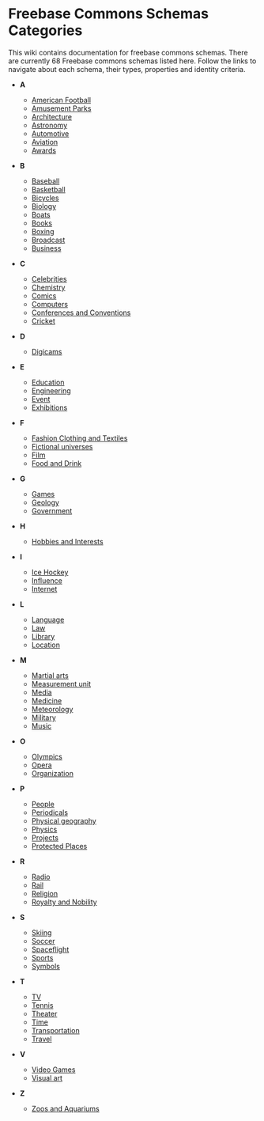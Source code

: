 # Freebase Commons Schemas Categories #
This wiki contains documentation for freebase commons schemas. There are currently 68 Freebase commons schemas listed here. Follow the links to navigate about each schema, their types, properties and identity criteria.

  * **A**
    * [American Football](american_football.md)
    * [Amusement Parks](amusement_parks.md)
    * [Architecture](architecture.md)
    * [Astronomy](astronomy.md)
    * [Automotive](automotive.md)
    * [Aviation](aviation.md)
    * [Awards](awards.md)

  * **B**
    * [Baseball](baseball.md)
    * [Basketball](basketball.md)
    * [Bicycles](bicycles.md)
    * [Biology](biology.md)
    * [Boats](boats.md)
    * [Books](book.md)
    * [Boxing](boxing.md)
    * [Broadcast](broadcast.md)
    * [Business](business.md)

  * **C**
    * [Celebrities](celebrities.md)
    * [Chemistry](chemistry.md)
    * [Comics](comics_books.md)
    * [Computers](computer.md)
    * [Conferences and Conventions](conferences.md)
    * [Cricket](cricket.md)

  * **D**
    * [Digicams](digicams.md)

  * **E**
    * [Education](education.md)
    * [Engineering](engineering.md)
    * [Event](event.md)
    * [Exhibitions](exhibitions.md)

  * **F**
    * [Fashion Clothing and Textiles](fashion.md)
    * [Fictional universes](fictional_universe.md)
    * [Film](Film.md)
    * [Food and Drink](food.md)

  * **G**
    * [Games](games.md)
    * [Geology](geology.md)
    * [Government](government.md)

  * **H**
    * [Hobbies and Interests](interests.md)

  * **I**
    * [Ice Hockey](ice_hockey.md)
    * [Influence](influence.md)
    * [Internet](internet.md)

  * **L**
    * [Language](language.md)
    * [Law](law.md)
    * [Library](library.md)
    * [Location](location.md)

  * **M**
    * [Martial arts](martial_arts.md)
    * [Measurement unit](measurement_unit.md)
    * [Media](media_common.md)
    * [Medicine](medicine.md)
    * [Meteorology](meteorology.md)
    * [Military](military.md)
    * [Music](music.md)

  * **O**
    * [Olympics](olympics.md)
    * [Opera](opera.md)
    * [Organization](organization.md)

  * **P**
    * [People](people.md)
    * [Periodicals](periodicals.md)
    * [Physical geography](geography.md)
    * [Physics](physics.md)
    * [Projects](projects.md)
    * [Protected Places](protected_sites.md)

  * **R**
    * [Radio](radio.md)
    * [Rail](rail.md)
    * [Religion](religion.md)
    * [Royalty and Nobility](royalty.md)

  * **S**
    * [Skiing](skiing.md)
    * [Soccer](soccer.md)
    * [Spaceflight](spaceflight.md)
    * [Sports](sports.md)
    * [Symbols](symbols.md)

  * **T**
    * [TV](tv.md)
    * [Tennis](tennis.md)
    * [Theater](theater.md)
    * [Time](time.md)
    * [Transportation](transportation.md)
    * [Travel](travel.md)

  * **V**
    * [Video Games](cvg.md)
    * [Visual art](visual_art.md)

  * **Z**
    * [Zoos and Aquariums](zoos.md)